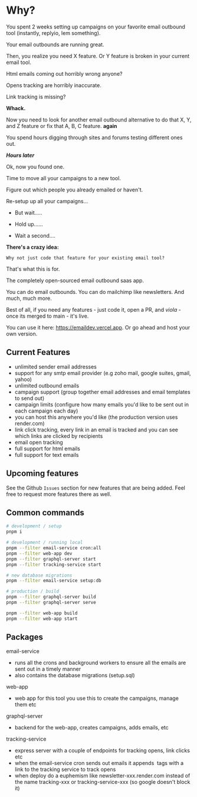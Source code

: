 # Why?

You spent 2 weeks setting up campaigns on your favorite email outbound tool (instantly, replyio, lem something). 

Your email outbounds are running great. 

Then, you realize you need X feature. Or Y feature is broken in your current email tool. 

Html emails coming out horribly wrong anyone?

Opens tracking are horribly inaccurate. 

Link tracking is missing?

**Whack.**

Now you need to look for another email outbound alternative to do that X, Y, and Z feature or fix that A, B, C feature. **again**

You spend hours digging through sites and forums testing different ones out.

**_Hours later_**

Ok, now you found one. 

Time to move all your campaigns to a new tool. 

Figure out which people you already emailed or haven't. 

Re-setup up all your campaigns...

- But wait.....

- Hold up......

- Wait a second....

**There's a crazy idea:**

```
Why not just code that feature for your existing email tool?
```

That's what this is for. 

The completely open-sourced email outbound saas app. 

You can do email outbounds. You can do mailchimp like newsletters. And much, much more.

Best of all, if you need any features - just code it, open a PR, and _viola_ - once its merged to main - it's live.

You can use it here: https://emaildev.vercel.app. Or go ahead and host your own version.

## Current Features

- unlimited sender email addresses 
- support for any smtp email provider (e.g zoho mail, google suites, gmail, yahoo)
- unlimited outbound emails
- campaign support (group together email addresses and email templates to send out)
- campaign limits (configure how many emails you'd like to be sent out in each campaign each day)
- you can host this anywhere you'd like (the production version uses render.com)
- link click tracking, every link in an email is tracked and you can see which links are clicked by recipients
- email open tracking
- full support for html emails
- full support for text emails

## Upcoming features

See the Github `Issues` section for new features that are being added. Feel free to request more features there as well.

## Common commands

```bash
# development / setup
pnpm i

# development / running local
pnpm --filter email-service cron:all
pnpm --filter web-app dev
pnpm --filter graphql-server start
pnpm --filter tracking-service start

# new database migrations
pnpm --filter email-service setup:db

# production / build
pnpm --filter graphql-server build
pnpm --filter graphql-server serve

pnpm --filter web-app build
pnpm --filter web-app start
```

## Packages

email-service
- runs all the crons and background workers to ensure all the emails are sent out in a timely manner
- also contains the database migrations (setup.sql)

web-app
- web app for this tool you use this to create the campaigns, manage them etc

graphql-server
- backend for the web-app, creates campaigns, adds emails, etc

tracking-service
- express server with a couple of endpoints for tracking opens, link clicks etc
- when the email-service cron sends out emails it appends <img> tags with a link to the tracking service to track opens
- when deploy do a euphemism like newsletter-xxx.render.com instead of the name tracking-xxx or tracking-service-xxx (so google doesn't block it)
